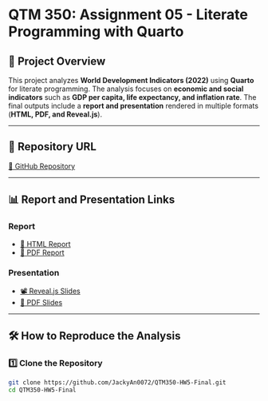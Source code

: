 # QTM 350: Assignment 05 - Literate Programming with Quarto

## 📌 Project Overview
This project analyzes **World Development Indicators (2022)** using **Quarto** for literate programming. The analysis focuses on **economic and social indicators** such as **GDP per capita, life expectancy, and inflation rate**. The final outputs include a **report and presentation** rendered in multiple formats (**HTML, PDF, and Reveal.js**).

---

## 📂 Repository URL
[📁 GitHub Repository](https://github.com/JackyAn0072/QTM350-HW5-Final)

---

## 📊 Report and Presentation Links

### **Report**
- [📄 HTML Report](https://JackyAn0072.github.io/QTM350-HW5-Final/report.html)
- [📕 PDF Report](https://JackyAn0072.github.io/QTM350-HW5-Final/report.pdf)

### **Presentation**
- [📽️ Reveal.js Slides](https://JackyAn0072.github.io/QTM350-HW5-Final/presentation.html)
- [📑 PDF Slides](https://JackyAn0072.github.io/QTM350-HW5-Final/presentation.pdf)

---

## 🛠️ How to Reproduce the Analysis

### **1️⃣ Clone the Repository**
```bash
git clone https://github.com/JackyAn0072/QTM350-HW5-Final.git
cd QTM350-HW5-Final

